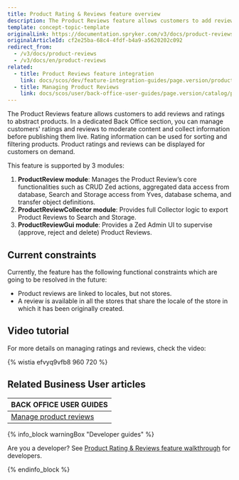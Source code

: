 ```yaml
---
title: Product Rating & Reviews feature overview
description: The Product Reviews feature allows customers to add reviews and ratings to abstract products.
template: concept-topic-template
originalLink: https://documentation.spryker.com/v3/docs/product-reviews
originalArticleId: cf2e25ba-68c4-4fdf-b4a9-a5620202c092
redirect_from:
  - /v3/docs/product-reviews
  - /v3/docs/en/product-reviews
related:
  - title: Product Reviews feature integration
    link: docs/scos/dev/feature-integration-guides/page.version/product-reviews-feature-integration.html
  - title: Managing Product Reviews
    link: docs/scos/user/back-office-user-guides/page.version/catalog/product-reviews/managing-product-reviews.html
---
```


The Product Reviews feature allows customers to add reviews and ratings to abstract products. In a dedicated Back Office section, you can manage customers' ratings and reviews to moderate content and collect information before publishing them live. Rating information can be used for sorting and filtering products. Product ratings and reviews can be displayed for customers on demand.


This feature is supported by 3 modules:

1. **ProductReview module**: Manages the Product Review’s core functionalities such as CRUD Zed actions, aggregated data access from database, Search and Storage access from Yves, database schema, and transfer object definitions.
2. **ProductReviewCollector module**: Provides full Collector logic to export Product Reviews to Search and Storage.
3. **ProductReviewGui module**: Provides a Zed Admin UI to supervise (approve, reject and delete) Product Reviews.

## Current constraints

Currently, the feature has the following functional constraints which are going to be resolved in the future:

* Product reviews are linked to locales, but not stores.
* A review is available in all the stores that share the locale of the store in which it has been originally created.

## Video tutorial

For more details on managing ratings and reviews, check the video:

{% wistia efvyq9vfb8 960 720 %}

## Related Business User articles

|BACK OFFICE USER GUIDES|
|---|
| [Manage product reviews](/docs/scos/user/back-office-user-guides/{{page.version}}/catalog/product-reviews/managing-product-reviews.html) |

{% info_block warningBox "Developer guides" %}

Are you a developer? See [Product Rating & Reviews feature walkthrough](/docs/scos/dev/feature-walkthroughs/{{page.version}}/product-rating-reviews-feature-walkthrough.html) for developers.

{% endinfo_block %}

